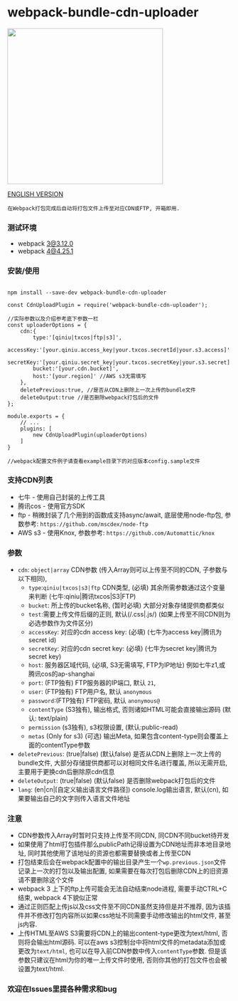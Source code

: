 # webpack-bundle-cdn-uploader

   <img src="https://github.com/yyss8/webpack-bundle-cdn-uploader/blob/master/example/output-screenshot.png?raw=true" width="350">
 
[ENGLISH VERSION](https://github.com/yyss8/webpack-bundle-cdn-uploader/blob/master/README-EN.MD)

    在Webpack打包完成后自动将打包文件上传至对应CDN或FTP, 开箱即用.

### 测试环境

 - webpack 3@3.12.0
 - webpack 4@4.25.1

### 安装/使用

```

npm install --save-dev webpack-bundle-cdn-uploader

const CdnUploadPlugin = require('webpack-bundle-cdn-uploader');

//实际参数以及介绍参考底下参数一栏
const uploaderOptions = {
    cdn:{
        type:'[qiniu|txcos|ftp|s3]',
        accessKey:'[your.qiniu.access_key|your.txcos.secretId|your.s3.access]'
        secretKey:'[your.qiniu.secret_key|your.txcos.secretKey|your.s3.secret]',
        bucket:'[your.cdn.bucket]',
        host:'[your.region]' //AWS s3无需填写
    },
    deletePrevious:true, //是否从CDN上删除上一次上传的bundle文件
    deleteOutput:true //是否删除webpack打包后的文件
};

module.exports = {
    // ...
    plugins: [
        new CdnUploadPlugin(uploaderOptions)
    ]
}

//webpack配置文件例子请查看example目录下的对应版本config.sample文件

```

### 支持CDN列表

- 七牛 - 使用自己封装的上传工具
- 腾讯cos - 使用官方SDK
- ftp - 稍微封装了几个用到的函数成支持async/await, 底层使用node-ftp包, 参数参考: `https://github.com/mscdex/node-ftp`
- AWS s3 - 使用Knox, 参数参考: `https://github.com/Automattic/knox`

### 参数

- `cdn`: `object|array` CDN参数 (传入Array则可以上传至不同的CDN, 子参数与以下相同), 
     * `type`:`qiniu|txcos|s3|ftp` CDN类型, (必填) 其余所需参数通过这个变量来判断 (七牛:qiniu|腾讯txcos|S3|FTP)
     * `bucket`: 所上传的bucket名称, (暂时必填) 大部分对象存储提供商都类似 
     * `test`:需要上传文件后缀的正则, 默认(/\.css|\.js/) (如果上传至不同CDN则为必选参数作为文件区分)
     * `accessKey`: 对应的cdn access key: (必填) (七牛为access key|腾讯为secret id)
     * `secretKey`: 对应的cdn secret key: (必填) (七牛为secret key|腾讯为secret key)
     * `host`: 服务器区域代码, (必填, S3无需填写, FTP为IP地址) 例如七牛z1,或腾讯cos的ap-shanghai
     * `port`: (FTP独有) FTP服务器的IP端口, 默认 `21`,
     * `user`: (FTP独有) FTP用户名, 默认 `anonymous`
     * `password`:(FTP独有) FTP密码, 默认 `anonymous@`
     * `contentType` (S3独有), 输出格式, 否则诸如HTML可能会直接输出源码 (默认: text/plain)
     * `permission` (s3独有), s3权限设置, (默认:public-read)
     * `metas` (Only for s3) (可选) 输出Meta, 如果包含content-type则会覆盖上面的contentType参数
- `deletePrevious`: (true|false) (默认false) 是否从CDN上删除上一次上传的bundle文件, 大部分存储提供商都可以对相同文件名进行覆盖, 所以无需开启, 主要用于更换cdn后删除原cdn信息
- `deleteOutput`: (true|false)  (默认false) 是否删除webpack打包后的文件
- `lang`: (en|cn|[自定义输出语言文件路径]) console.log输出语言, 默认(cn), 如果要输出自己的文字则传入语言文件地址

### 注意

- CDN参数传入Array时暂时只支持上传至不同CDN, 同CDN不同bucket待开发 
- 如果使用了html打包插件那么publicPath记得设置为CDN地址而非本地目录地址, 同时其他使用了该地址的资源也都需要替换或者上传至CDN
- 打包结束后会在webpack配置中的输出目录产生一个`wp.previous.json`文件记录上一次的打包以及输出配置, 如果需要在每次打包后删除CDN上的旧资源请不要删除这个文件
- webpack 3 上下的ftp上传可能会无法自动结束node进程, 需要手动CTRL+C结束, webpack 4下貌似正常
- 通过正则匹配上传js以及css文件至不同CDN虽然支持但是并不推荐, 因为该插件并不修改打包内容所以如果css地址不同需要手动修改输出的html文件, 甚至js内容. 
- 上传HTML至AWS S3需要将CDN上的输出content-type更改为text/html, 否则将会输出html源码. 可以在aws s3控制台中将html文件的metadata添加或更改为`text/html`, 也可以在导入前CDN参数中传入`contentType`参数. 但是该参数只建议在html为你的唯一上传文件时使用, 否则你其他的打包文件也会被设置为text/html.

### 欢迎在Issues里提各种需求和bug